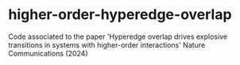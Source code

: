 # higher-order-hyperedge-overlap
Code associated to the paper 'Hyperedge overlap drives explosive transitions in systems with higher-order interactions' Nature Communications (2024)
